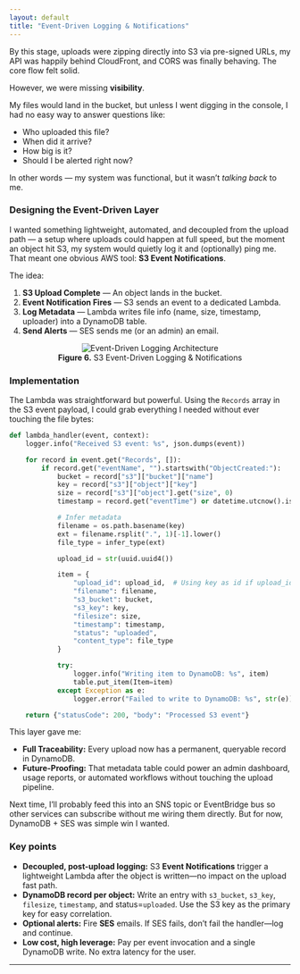 ```yaml
---
layout: default
title: "Event-Driven Logging & Notifications"
---
```


By this stage, uploads were zipping directly into S3 via pre-signed URLs, my API was happily behind CloudFront, and CORS was finally behaving. The core flow felt solid.  

However, we were missing **visibility**.  

My files would land in the bucket, but unless I went digging in the console, I had no easy way to answer questions like:
- Who uploaded this file?
- When did it arrive?
- How big is it?
- Should I be alerted right now?

In other words — my system was functional, but it wasn’t _talking back_ to me.

### Designing the Event-Driven Layer

I wanted something lightweight, automated, and decoupled from the upload path — a setup where uploads could happen at full speed, but the moment an object hit S3, my system would quietly log it and (optionally) ping me. That meant one obvious AWS tool: **S3 Event Notifications**.

The idea:
1. **S3 Upload Complete** — An object lands in the bucket.  
2. **Event Notification Fires** — S3 sends an event to a dedicated Lambda.  
3. **Log Metadata** — Lambda writes file info (name, size, timestamp, uploader) into a DynamoDB table.  
4. **Send Alerts** —  SES sends me (or an admin) an email.

<div align="center">
    <figure>
        <img src="{{ site.baseurl }}/assets/images/event-driven-logging.png" alt="Event-Driven Logging Architecture" />
        <figcaption><strong>Figure 6.</strong> S3 Event-Driven Logging & Notifications</figcaption>
    </figure>
</div>

### Implementation

The Lambda was straightforward but powerful. Using the `Records` array in the S3 event payload, I could grab everything I needed without ever touching the file bytes:

```python
def lambda_handler(event, context):
    logger.info("Received S3 event: %s", json.dumps(event))

    for record in event.get("Records", []):
        if record.get("eventName", "").startswith("ObjectCreated:"):
            bucket = record["s3"]["bucket"]["name"]
            key = record["s3"]["object"]["key"]
            size = record["s3"]["object"].get("size", 0)
            timestamp = record.get("eventTime") or datetime.utcnow().isoformat() + "Z"

            # Infer metadata
            filename = os.path.basename(key)
            ext = filename.rsplit(".", 1)[-1].lower()
            file_type = infer_type(ext)

            upload_id = str(uuid.uuid4())

            item = {
                "upload_id": upload_id,  # Using key as id if upload_id not generated elsewhere
                "filename": filename,
                "s3_bucket": bucket,
                "s3_key": key,
                "filesize": size,
                "timestamp": timestamp,
                "status": "uploaded",
                "content_type": file_type
            }

            try:
                logger.info("Writing item to DynamoDB: %s", item)
                table.put_item(Item=item)
            except Exception as e:
                logger.error("Failed to write to DynamoDB: %s", str(e))

    return {"statusCode": 200, "body": "Processed S3 event"}
```

This layer gave me:
- **Full Traceability:** Every upload now has a permanent, queryable record in DynamoDB.  
- **Future-Proofing:** That metadata table could power an admin dashboard, usage reports, or automated workflows without touching the upload pipeline.

Next time, I’ll probably feed this into an SNS topic or EventBridge bus so other services can subscribe without me wiring them directly. But for now, DynamoDB + SES was simple win I wanted.

### Key points
- **Decoupled, post-upload logging:** S3 **Event Notifications** trigger a lightweight Lambda after the object is written—no impact on the upload fast path.
- **DynamoDB record per object:** Write an entry with `s3_bucket`, `s3_key`, `filesize`, `timestamp`, and status=`uploaded`. Use the S3 key as the primary key for easy correlation.
- **Optional alerts:** Fire **SES** emails. If SES fails, don’t fail the handler—log and continue.
- **Low cost, high leverage:** Pay per event invocation and a single DynamoDB write. No extra latency for the user.

------------------